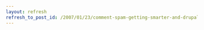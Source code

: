 ```yaml
---
layout: refresh
refresh_to_post_id: /2007/01/23/comment-spam-getting-smarter-and-drupal-focused
---
```

